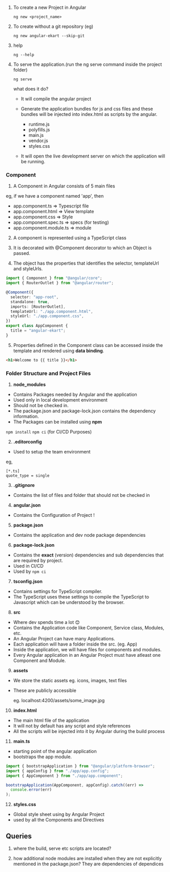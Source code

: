 1. To create a new Project in Angular

   `ng new <project_name>`

2. To create without a git repository (eg)

   `ng new angular-ekart --skip-git`

3. help

   `ng --help`

4. To serve the application.(run the ng serve command inside the project folder)

   `ng serve`

   what does it do?

   - It will compile the angular project
   - Generate the application bundles for js and css files and these bundles will be injected into index.html as scripts by the angular.

     - runtime.js
     - polyfills.js
     - main.js
     - vendor.js
     - styles.css

   - It will open the live development server on which the application will be running.

### Component

1. A Component in Angular consists of 5 main files

eg, if we have a component named 'app', then

- app.component.ts => Typescript file
- app.component.html => View template
- app.component.css => Style
- app.component.spec.ts => specs (for testing)
- app.component.module.ts => module

2. A component is represented using a TypeScript class

3. It is decorated with @Component decorator to which an Object is passed.

4. The object has the properties that identifies the selector, templateUrl and styleUrls.

```typescript
import { Component } from "@angular/core";
import { RouterOutlet } from "@angular/router";

@Component({
  selector: "app-root",
  standalone: true,
  imports: [RouterOutlet],
  templateUrl: "./app.component.html",
  styleUrl: "./app.component.css",
})
export class AppComponent {
  title = "angular-ekart";
}
```

5. Properties defined in the Component class can be accessed inside the template and rendered using **data binding**.

```html
<h1>Welcome to {{ title }}</h1>
```

### Folder Structure and Project Files

1. **node_modules**

- Contains Packages needed by Angular and the application
- Used only in local development environment
- Should not be checked in.
- The package.json and package-lock.json contains the dependency information.
- The Packages can be installed using **npm**

`npm install`
`npm ci` (for CI/CD Purposes)

2. **.editorconfig**

- Used to setup the team environment

eg,

```
[*.ts]
quote_type = single

```

3. **.gitignore**

- Contains the list of files and folder that should not be checked in

4. **angular.json**

- Contains the Configuration of Project !

5. **package.json**

- Contains the application and dev node package dependencies

6. **package-lock.json**

- Contains the **exact** (version) dependencies and sub dependencies that are required by project.
- Used in CI/CD
- Used by `npm ci`

7. **tsconfig.json**

- Contains settings for TypeScript compiler.
- The TypeScript uses these settings to compile the TypeScript to Javascript which can be understood by the browser.

8. **src**

- Where dev spends time a lot 😊
- Contains the Application code like Component, Service class, Modules, etc.
- An Angular Project can have many Applications.
- Each application will have a folder inside the src. (eg. App)
- Inside the application, we will have files for components and modules.
- Every Angular application in an Angular Project must have atleast one Component and Module.

9. **assets**

- We store the static assets eg. icons, images, text files
- These are publicly accessible

  eg. localhost:4200/assets/some_image.jpg

10. **index.html**

- The main html file of the application
- It will not by default has any script and style references
- All the scripts will be injected into it by Angular during the build process

11. **main.ts**

- starting point of the angular application
- bootstraps the app module.

```typescript
import { bootstrapApplication } from "@angular/platform-browser";
import { appConfig } from "./app/app.config";
import { AppComponent } from "./app/app.component";

bootstrapApplication(AppComponent, appConfig).catch((err) =>
  console.error(err)
);
```

12. **styles.css**

- Global style sheet using by Angular Project
- used by all the Components and Directives

## Queries

1. where the build, serve etc scripts are located?

2. how additional node modules are installed when they are not explicitly mentioned in the package.json?
   They are dependencies of dependices
